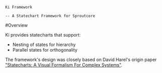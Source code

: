     Ki Framework
    
    -- A Statechart Framework for Sproutcore

#Overview

Ki provides statecharts that support:

  * Nesting of states for hierarchy
  * Parallel states for orthogonality
  
The framework's design was closely based on David Harel's origin paper ["Statecharts: A Visual Formalism For Complex Systems"](http://www.wisdom.weizmann.ac.il/~harel/papers/Statecharts.pdf).
